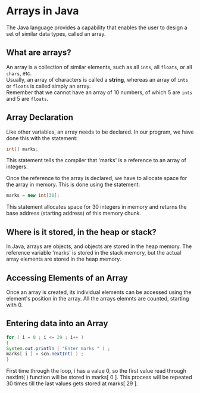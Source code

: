 # Arrays in Java

The Java language provides a capability that enables the user to design a set of similar data types, called an array.

## What are arrays?

An array is a collection of similar elements, such as all `ints`, all `floats`, or all `chars`, etc.  
Usually, an array of characters is called a **string**, whereas an array of `ints` or `floats` is called simply an array.  
Remember that we cannot have an array of 10 numbers, of which 5 are `ints` and 5 are `floats`.

## Array Declaration

Like other variables, an array needs to be declared. In our program, we have done this with the statement:

```java
int[] marks;
```
This statement tells the compiler that 'marks' is a reference to an array of integers.

Once the reference to the array is declared, we have to allocate space for the array in memory. This is done using the statement:

```java
marks = new int[30];
```
This statement allocates space for 30 integers in memory and returns the base address (starting address) of this memory chunk.

## Where is it stored, in the heap or stack?
In Java, arrays are objects, and objects are stored in the heap memory. 
The reference variable 'marks' is stored in the stack memory, but the actual array elements are stored in the heap memory.

## Accessing Elements of an Array
Once an array is created, its individual elements can be accessed using the element's position in the array. All the arrays elemnts are counted, starting with 0.

## Entering data into an Array
```java
for ( i = 0 ; i <= 29 ; i++ ) 
{ 
System.out.println ( "Enter marks " ) ; 
marks[ i ] = scn.nextInt( ) ;  
}
```
First time through the loop, i has a value 0, so the first value read through nextInt( ) function will be stored in marks[ 0 ]. This process will be repeated 30 times till the last values gets stored at marks[ 29 ]. 

